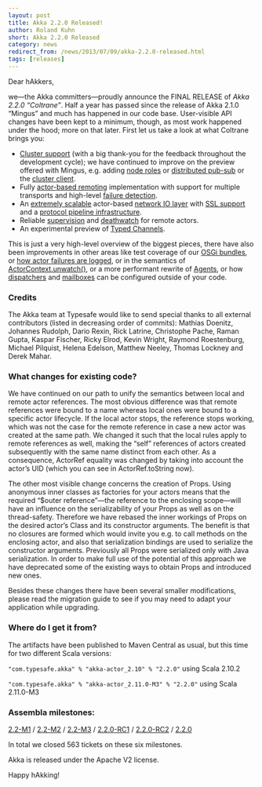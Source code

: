 ```yaml
---
layout: post
title: Akka 2.2.0 Released!
author: Roland Kuhn
short: Akka 2.2.0 Released
category: news
redirect_from: /news/2013/07/09/akka-2.2.0-released.html
tags: [releases]
---
```


Dear hAkkers,

we—the Akka committers—proudly announce the FINAL RELEASE of *Akka 2.2.0
“Coltrane”*. Half a year has passed since the release of Akka 2.1.0 “Mingus” and
much has happened in our code base. User-visible API changes have been kept to
a minimum, though, as most work happened under the hood; more on that later.
First let us take a look at what Coltrane brings you:

* [Cluster support](http://doc.akka.io/docs/akka/2.2.0/common/cluster.html)
  (with a big thank-you for the feedback throughout the development cycle); we
  have continued to improve on the preview offered with Mingus, e.g. adding
  [node roles](http://doc.akka.io/docs/akka/2.2.0/scala/cluster-usage.html#Node_Roles)
  or [distributed pub-sub](http://doc.akka.io/docs/akka/2.2.0/scala/cluster-usage.html#Distributed_Publish_Subscribe_Pattern)
  or the [cluster client](http://doc.akka.io/docs/akka/2.2.0/scala/cluster-usage.html#Cluster_Client).
* Fully [actor-based remoting](http://doc.akka.io/docs/akka/2.2.0/java/remoting.html) implementation with support for multiple
  transports and high-level [failure detection](http://doc.akka.io/docs/akka/2.2.0/scala/remoting.html#Failure_Detector).
* An [extremely scalable](http://spray.io/blog/2013-05-24-benchmarking-spray/) actor-based [network IO layer](http://doc.akka.io/docs/akka/2.2.0/java/io.html) 
  with [SSL support](http://doc.akka.io/docs/akka/2.2.0/java/io-tcp.html#Usage_Example__TcpPipelineHandler_and_SSL) and a
  [protocol pipeline infrastructure](http://doc.akka.io/docs/akka/2.2.0/scala/io-codec.html).
* Reliable [supervision](http://doc.akka.io/docs/akka/2.2.0/java/remoting.html#Creating_Actors_Remotely) and 
  [deathwatch](http://doc.akka.io/docs/akka/2.2.0/scala/remoting.html#Watching_Remote_Actors) for remote actors.
* An experimental preview of [Typed Channels](http://doc.akka.io/docs/akka/2.2.0/scala/typed-channels.html).

This is just a very high-level overview of the biggest pieces, there have also
been improvements in other areas like test coverage of our [OSGi bundles](https://github.com/akka/akka/tree/v2.2.0/akka-samples/akka-sample-osgi-dining-hakkers), or [how
actor failures are logged](http://doc.akka.io/japi/akka/2.2.0/akka/actor/SupervisorStrategy.html#logFailure(akka.actor.ActorContext,%20akka.actor.ActorRef,%20java.lang.Throwable,%20akka.actor.SupervisorStrategy.Directive)),
or in the semantics of [ActorContext.unwatch()](http://doc.akka.io/docs/akka/2.2.0/scala/actors.html#Lifecycle_Monitoring_aka_DeathWatch), or a
more performant rewrite of [Agents](http://doc.akka.io/docs/akka/2.2.0/scala/agents.html), or how [dispatchers](http://doc.akka.io/docs/akka/2.2.0/scala/dispatchers.html) and 
[mailboxes](http://doc.akka.io/docs/akka/2.2.0/scala/mailboxes.html) can be configured outside of your code.

### Credits

The Akka team at Typesafe would like to send special thanks to all external
contributors (listed in decreasing order of commits): Mathias Doenitz, Johannes
Rudolph, Dario Rexin, Rick Latrine, Christophe Pache, Raman Gupta, Kaspar
Fischer, Ricky Elrod, Kevin Wright, Raymond Roestenburg, Michael Pilquist,
Helena Edelson, Matthew Neeley, Thomas Lockney and Derek Mahar.

### What changes for existing code?

We have continued on our path to unify the semantics between local and remote
actor references. The most obvious difference was that remote references were
bound to a name whereas local ones were bound to a specific actor lifecycle. If
the local actor stops, the reference stops working, which was not the case for
the remote reference in case a new actor was created at the same path. We
changed it such that the local rules apply to remote references as well, making
the “self” references of actors created subsequently with the same name
distinct from each other. As a consequence, ActorRef equality was changed by
taking into account the actor’s UID (which you can see in ActorRef.toString
now).

The other most visible change concerns the creation of Props. Using anonymous
inner classes as factories for your actors means that the required “$outer
reference”—the reference to the enclosing scope—will have an influence on the
serializability of your Props as well as on the thread-safety. Therefore we
have rebased the inner workings of Props on the desired actor’s Class and
its constructor arguments. The benefit is that no closures are formed which
would invite you e.g. to call methods on the enclosing actor, and also that
serialization bindings are used to serialize the constructor arguments.
Previously all Props were serialized only with Java serialization. In order to
make full use of the potential of this approach we have deprecated some of the
existing ways to obtain Props and introduced new ones.

Besides these changes there have been several smaller modifications, please
read the migration guide to see if you may need to adapt your application while
upgrading.

### Where do I get it from?

The artifacts have been published to Maven Central as usual, but this time for two different Scala versions:

`"com.typesafe.akka" % "akka-actor_2.10" % "2.2.0"` using Scala 2.10.2

`"com.typesafe.akka" % "akka-actor_2.11.0-M3" % "2.2.0"` using Scala 2.11.0-M3


### Assembla milestones:

[2.2-M1](https://www.assembla.com/spaces/akka/milestones/2690943-2-2-m1) /
[2.2-M2](https://www.assembla.com/spaces/akka/milestones/2896213-2-2-m2) /
[2.2-M3](https://www.assembla.com/spaces/akka/milestones/2896943-2-2-m3) /
[2.2.0-RC1](https://www.assembla.com/spaces/akka/milestones/3089253-2-2-0-rc1) /
[2.2.0-RC2](https://www.assembla.com/spaces/akka/milestones/3602243-2-2-0-rc2) /
[2.2.0](https://www.assembla.com/spaces/akka/milestones/3984873-2-2-0)

In total we closed 563 tickets on these six milestones.


Akka is released under the Apache V2 license.


Happy hAkking!